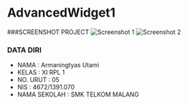 # AdvancedWidget1 <br>
###SCREENSHOT PROJECT
![Screenshot 1](http://s14.postimg.org/cykeb5esd/Advanced_Widget01.png)
![Screenshot 2](http://s14.postimg.org/qgranfqxp/Advanced_Widget1.png)
<br>

### DATA DIRI
- NAMA      : Armaningtyas Utami
- KELAS     : XI RPL 1
- NO. URUT  : 05
- NIS       : 4672/1391.070
- NAMA SEKOLAH  : SMK TELKOM MALANG

